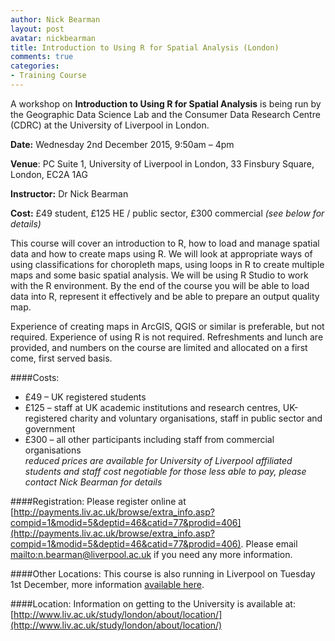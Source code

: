 ```yaml
---
author: Nick Bearman
layout: post
avatar: nickbearman
title: Introduction to Using R for Spatial Analysis (London)
comments: true
categories:
- Training Course
---
```


A workshop on **Introduction to Using R for Spatial Analysis** is being run by the Geographic Data Science Lab and the Consumer Data Research Centre (CDRC) at the University of Liverpool in London.

**Date:** Wednesday 2nd December 2015, 9:50am – 4pm

**Venue**: PC Suite 1, University of Liverpool in London, 33 Finsbury Square, London, EC2A 1AG

**Instructor:** Dr Nick Bearman

**Cost:** £49 student, £125 HE / public sector, £300 commercial *(see below for details)*

This course will cover an introduction to R, how to load and manage spatial data and how to create maps using R. We will look at appropriate ways of using classifications for choropleth maps, using loops in R to create multiple maps and some basic spatial analysis. We will be using R Studio to work with the R environment. By the end of the course you will be able to load data into R, represent it effectively and be able to prepare an output quality map.

Experience of creating maps in ArcGIS, QGIS or similar is preferable, but not required. Experience of using R is not required. Refreshments and lunch are provided, and numbers on the course are limited and allocated on a first come, first served basis.

####Costs:
- £49 – UK registered students
- £125 – staff at UK academic institutions and research centres, UK-registered charity and voluntary organisations, staff in public sector and government
- £300 – all other participants including staff from commercial organisations  
*reduced prices are available for University of Liverpool affiliated students and staff*
*cost negotiable for those less able to pay, please contact Nick Bearman for details*

####Registration:
Please register online at [http://payments.liv.ac.uk/browse/extra_info.asp?compid=1&modid=5&deptid=46&catid=77&prodid=406](http://payments.liv.ac.uk/browse/extra_info.asp?compid=1&modid=5&deptid=46&catid=77&prodid=406). Please email <mailto:n.bearman@liverpool.ac.uk> if you need any more information. 

####Other Locations:
This course is also running in Liverpool on Tuesday 1st December, more information [available here](http://geographicdatascience.com/training%20course/2015/10/16/R-Spatial-Analysis-Liverpool-2/). 

####Location:
Information on getting to the University is available at: [http://www.liv.ac.uk/study/london/about/location/](http://www.liv.ac.uk/study/london/about/location/)

